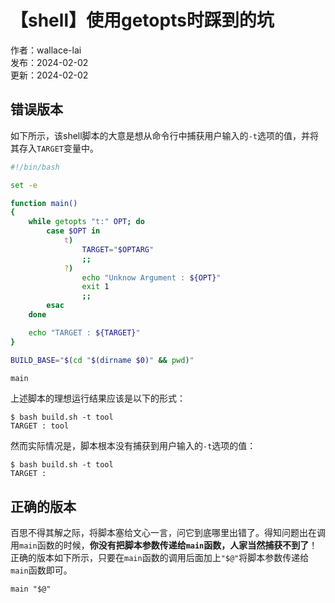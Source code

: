 # 【shell】使用getopts时踩到的坑

作者：wallace-lai </br>
发布：2024-02-02 </br>
更新：2024-02-02 </br>

## 错误版本
如下所示，该shell脚本的大意是想从命令行中捕获用户输入的`-t`选项的值，并将其存入`TARGET`变量中。

```sh
#!/bin/bash

set -e

function main()
{
    while getopts "t:" OPT; do
        case $OPT in
            t)
                TARGET="$OPTARG"
                ;;
            ?)
                echo "Unknow Argument : ${OPT}"
                exit 1
                ;;
        esac
    done

    echo "TARGET : ${TARGET}"
}

BUILD_BASE="$(cd "$(dirname $0)" && pwd)"

main
```

上述脚本的理想运行结果应该是以下的形式：

```
$ bash build.sh -t tool
TARGET : tool
```

然而实际情况是，脚本根本没有捕获到用户输入的`-t`选项的值：

```
$ bash build.sh -t tool
TARGET :
```

## 正确的版本
百思不得其解之际，将脚本塞给文心一言，问它到底哪里出错了。得知问题出在调用`main`函数的时候，**你没有把脚本参数传递给`main`函数，人家当然捕获不到了**！正确的版本如下所示，只要在`main`函数的调用后面加上`"$@"`将脚本参数传递给`main`函数即可。

```
main "$@"
```